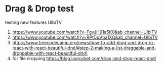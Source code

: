 # Drag & Drop test

testing new features
UlbiTV

1. https://www.youtube.com/watch?v=FgvJH91a5K0&ab_channel=UlbiTV
2. https://www.youtube.com/watch?v=RPtDuVba1XQ&ab_channel=UlbiTV
3. https://www.freecodecamp.org/news/how-to-add-drag-and-drop-in-react-with-react-beautiful-dnd/#step-2-making-a-list-draggable-and-droppable-with-react-beautiful-dnd\
4. for file dropping https://blog.logrocket.com/drag-and-drop-react-dnd/
